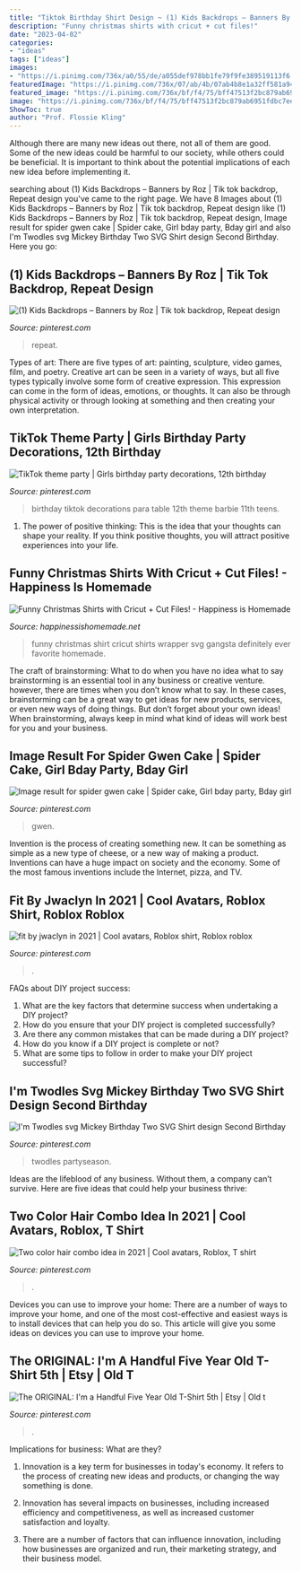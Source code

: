 ```yaml
---
title: "Tiktok Birthday Shirt Design ~ (1) Kids Backdrops – Banners By Roz"
description: "Funny christmas shirts with cricut + cut files!"
date: "2023-04-02"
categories:
- "ideas"
tags: ["ideas"]
images:
- "https://i.pinimg.com/736x/a0/55/de/a055def978bb1fe79f9fe389519113f6.jpg"
featuredImage: "https://i.pinimg.com/736x/07/ab/4b/07ab4b8e1a32ff581a940dbb37652c70.jpg"
featured_image: "https://i.pinimg.com/736x/bf/f4/75/bff47513f2bc879ab6951fdbc7ee30b6.jpg"
image: "https://i.pinimg.com/736x/bf/f4/75/bff47513f2bc879ab6951fdbc7ee30b6.jpg"
ShowToc: true
author: "Prof. Flossie Kling"
---
```



Although there are many new ideas out there, not all of them are good. Some of the new ideas could be harmful to our society, while others could be beneficial. It is important to think about the potential implications of each new idea before implementing it.

	

		
searching about (1) Kids Backdrops – Banners by Roz | Tik tok backdrop, Repeat design you've came to the right page. We have 8 Images about (1) Kids Backdrops – Banners by Roz | Tik tok backdrop, Repeat design like (1) Kids Backdrops – Banners by Roz | Tik tok backdrop, Repeat design, Image result for spider gwen cake | Spider cake, Girl bday party, Bday girl and also I&#039;m Twodles svg Mickey Birthday Two SVG Shirt design Second Birthday. Here you go:
		
    
## (1) Kids Backdrops – Banners By Roz | Tik Tok Backdrop, Repeat Design

<img loading=lazy src="https://i.pinimg.com/736x/a0/55/de/a055def978bb1fe79f9fe389519113f6.jpg" onerror="this.onerror=null;this.src='https://tse1.mm.bing.net/th?id=OIP.pz8_Iz2-aj2RU3vWKDQOJwHaHa&amp;pid=15.1';" alt="(1) Kids Backdrops – Banners by Roz | Tik tok backdrop, Repeat design">

_Source: pinterest.com_

>repeat. 

	

Types of art: There are five types of art: painting, sculpture, video games, film, and poetry.
Creative art can be seen in a variety of ways, but all five types typically involve some form of creative expression. This expression can come in the form of ideas, emotions, or thoughts. It can also be through physical activity or through looking at something and then creating your own interpretation.

    
## TikTok Theme Party | Girls Birthday Party Decorations, 12th Birthday

<img loading=lazy src="https://i.pinimg.com/736x/fd/cb/96/fdcb9612fb555a0d937f86bf6182e209.jpg" onerror="this.onerror=null;this.src='https://tse3.mm.bing.net/th?id=OIP.wbux_3UfT92hgskHC09z4gHaJ3&amp;pid=15.1';" alt="TikTok theme party | Girls birthday party decorations, 12th birthday">

_Source: pinterest.com_

>birthday tiktok decorations para table 12th theme barbie 11th teens. 

	

1. The power of positive thinking: This is the idea that your thoughts can shape your reality. If you think positive thoughts, you will attract positive experiences into your life.

    
## Funny Christmas Shirts With Cricut + Cut Files! - Happiness Is Homemade

<img loading=lazy src="https://www.happinessishomemade.net/wp-content/uploads/2017/11/Gangsta-Wrapper-Funny-Shirt.jpg" onerror="this.onerror=null;this.src='https://tse1.mm.bing.net/th?id=OIP.kk-sIb-kVxT9iyKUE7p7GQHaLF&amp;pid=15.1';" alt="Funny Christmas Shirts with Cricut + Cut Files! - Happiness is Homemade">

_Source: happinessishomemade.net_

>funny christmas shirt cricut shirts wrapper svg gangsta definitely ever favorite homemade. 

	

The craft of brainstorming: What to do when you have no idea what to say
brainstorming is an essential tool in any business or creative venture. however, there are times when you don’t know what to say. In these cases, brainstorming can be a great way to get ideas for new products, services, or even new ways of doing things. But don’t forget about your own ideas! When brainstorming, always keep in mind what kind of ideas will work best for you and your business.

    
## Image Result For Spider Gwen Cake | Spider Cake, Girl Bday Party, Bday Girl

<img loading=lazy src="https://i.pinimg.com/736x/5c/6b/ee/5c6bee6f31bc1c5795fa0bcc2cef16e3.jpg" onerror="this.onerror=null;this.src='https://tse2.mm.bing.net/th?id=OIP.17Y99BdiGkrRMTVUMWdSGwAAAA&amp;pid=15.1';" alt="Image result for spider gwen cake | Spider cake, Girl bday party, Bday girl">

_Source: pinterest.com_

>gwen. 

	

Invention is the process of creating something new. It can be something as simple as a new type of cheese, or a new way of making a product. Inventions can have a huge impact on society and the economy. Some of the most famous inventions include the Internet, pizza, and TV.

    
## Fit By Jwaclyn In 2021 | Cool Avatars, Roblox Shirt, Roblox Roblox

<img loading=lazy src="https://i.pinimg.com/736x/23/03/a3/2303a30a3e8c6a6cdbe255523ceef0b8.jpg" onerror="this.onerror=null;this.src='https://tse2.mm.bing.net/th?id=OIP.QXHPmUoDxYRmKPkzgjwoVQHaPO&amp;pid=15.1';" alt="fit by jwaclyn in 2021 | Cool avatars, Roblox shirt, Roblox roblox">

_Source: pinterest.com_

>. 

	

FAQs about DIY project success:
1. What are the key factors that determine success when undertaking a DIY project?
2. How do you ensure that your DIY project is completed successfully? 
3. Are there any common mistakes that can be made during a DIY project? 
4. How do you know if a DIY project is complete or not? 
5. What are some tips to follow in order to make your DIY project successful?

    
## I&#039;m Twodles Svg Mickey Birthday Two SVG Shirt Design Second Birthday

<img loading=lazy src="https://i.pinimg.com/736x/07/ab/4b/07ab4b8e1a32ff581a940dbb37652c70.jpg" onerror="this.onerror=null;this.src='https://tse3.mm.bing.net/th?id=OIP.mvvfqqd4SQGOxZ_hl77eIwHaF7&amp;pid=15.1';" alt="I&#039;m Twodles svg Mickey Birthday Two SVG Shirt design Second Birthday">

_Source: pinterest.com_

>twodles partyseason. 

	

Ideas are the lifeblood of any business. Without them, a company can’t survive. Here are five ideas that could help your business thrive:

    
## Two Color Hair Combo Idea In 2021 | Cool Avatars, Roblox, T Shirt

<img loading=lazy src="https://i.pinimg.com/736x/bf/f4/75/bff47513f2bc879ab6951fdbc7ee30b6.jpg" onerror="this.onerror=null;this.src='https://tse4.mm.bing.net/th?id=OIP.dAEn1_2pAbCKOd1oe6tSawHaNK&amp;pid=15.1';" alt="Two color hair combo idea in 2021 | Cool avatars, Roblox, T shirt">

_Source: pinterest.com_

>. 

	

Devices you can use to improve your home:
There are a number of ways to improve your home, and one of the most cost-effective and easiest ways is to install devices that can help you do so. This article will give you some ideas on devices you can use to improve your home.

    
## The ORIGINAL: I&#039;m A Handful Five Year Old T-Shirt 5th | Etsy | Old T

<img loading=lazy src="https://i.pinimg.com/originals/c3/20/5d/c3205d9db8a92997be67a9fb5e5a7701.jpg" onerror="this.onerror=null;this.src='https://tse1.mm.bing.net/th?id=OIP.sy99oiU1wNmR34wKSMBhnAHaJ4&amp;pid=15.1';" alt="The ORIGINAL: I&#039;m a Handful Five Year Old T-Shirt 5th | Etsy | Old t">

_Source: pinterest.com_

>. 

	

Implications for business: What are they?
1. Innovation is a key term for businesses in today's economy. It refers to the process of creating new ideas and products, or changing the way something is done.
2. Innovation has several impacts on businesses, including increased efficiency and competitiveness, as well as increased customer satisfaction and loyalty.

3. There are a number of factors that can influence innovation, including how businesses are organized and run, their marketing strategy, and their business model.

